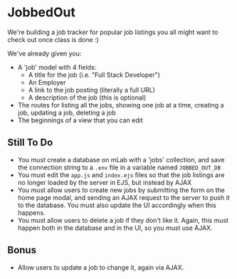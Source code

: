 # JobbedOut

We're building a job tracker for popular job listings you all might want to check out once class is done :)

We've already given you:
- A 'job' model with 4 fields:
    - A title for the job (i.e. "Full Stack Developer")
    - An Employer
    - A link to the job posting (literally a full URL)
    - A description of the job (this is optional)
- The routes for listing all the jobs, showing one job at a time, creating a job, updating a job, deleting a job
- The beginnings of a view that you can edit

## Still To Do
- You must create a database on mLab with a 'jobs' collection, and save the connection string to a `.env` file in a variable named `JOBBED_OUT_DB`
- You must edit the `app.js` and `index.ejs` files so that the job listings are no longer loaded by the server in EJS, but instead by AJAX
- You must allow users to create new jobs by submitting the form on the home page modal, and sending an AJAX request to the server to push it to the database. You must also update the UI accordingly when this happens.
- You must allow users to delete a job if they don't like it. Again, this must happen both in the database and in the UI, so you must use AJAX.

## Bonus
- Allow users to update a job to change it, again via AJAX.

